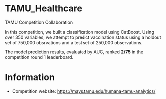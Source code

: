 # TAMU_Healthcare

TAMU Competition Collaboration

In this competition, we built a classification model using CatBoost. Using over 350 variables, we attempt to predict vaccination status using a holdout set of 750,000 obsrvations and a test set of 250,000 observations. 

The model prediction results, evaluated by AUC, ranked **2/75** in the competition round 1 leaderboard.

# Information

* Competition website: https://mays.tamu.edu/humana-tamu-analytics/
